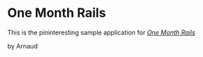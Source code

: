 # One Month Rails

This is the pininteresting sample application for
[*One Month Rails*](http://onemonthrails.com)

by Arnaud